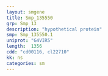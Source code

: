 ```yaml
---
layout: smgene
title: Smp_135550
grp: Smp_13
description: "hypothetical protein"
smp: Smp_135550.1
uniprot: "G4VIR5"
length:  1356
cdd: "cd00116, cl22710"
kk: ns
categories: sm
---
```

